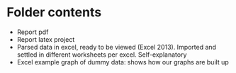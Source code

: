 # Folder contents

* Report pdf
* Report latex project
* Parsed data in excel, ready to be viewed (Excel 2013). Imported and settled in different worksheets per excel. Self-explanatory
* Excel example graph of dummy data: shows how our graphs are built up
